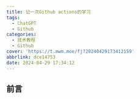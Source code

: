 ```yaml
---
title: 记一次Github actions的学习
tags:
  - ChatGPT
  - Github
categories:
  - 技术教程
  - Github
cover: 'https://t.mwm.moe/fj?20240429173412159'
abbrlink: dce14753
date: 2024-04-29 17:34:12
---
```


## 前言